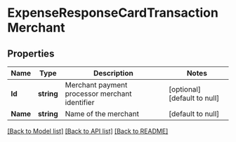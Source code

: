 # ExpenseResponseCardTransactionMerchant

## Properties
Name | Type | Description | Notes
------------ | ------------- | ------------- | -------------
**Id** | **string** | Merchant payment processor merchant identifier | [optional] [default to null]
**Name** | **string** | Name of the merchant | [default to null]

[[Back to Model list]](../README.md#documentation-for-models) [[Back to API list]](../README.md#documentation-for-api-endpoints) [[Back to README]](../README.md)


